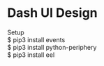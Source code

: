 # Dash UI Design

Setup  
$ pip3 install events  
$ pip3 install python-periphery  
$ pip3 install eel  

